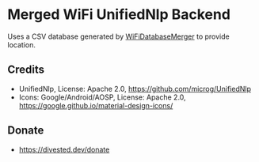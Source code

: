 Merged WiFi UnifiedNlp Backend
==============================

Uses a CSV database generated by [WiFiDatabaseMerger](https://gitlab.com/divested-mobile/wifidatabasemerger) to provide location.

Credits
-------
- UnifiedNlp, License: Apache 2.0, https://github.com/microg/UnifiedNlp
- Icons: Google/Android/AOSP, License: Apache 2.0, https://google.github.io/material-design-icons/

Donate
-------
- https://divested.dev/donate
